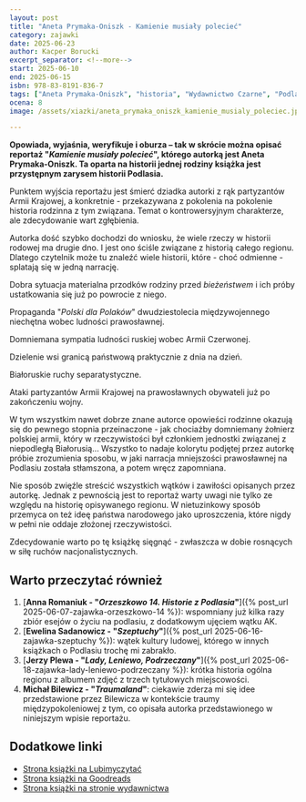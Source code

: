 ```yaml
---
layout: post
title: "Aneta Prymaka-Oniszk - Kamienie musiały polecieć"
category: zajawki
date: 2025-06-23
author: Kacper Borucki
excerpt_separator: <!--more-->
start: 2025-06-10
end: 2025-06-15
isbn: 978-83-8191-836-7
tags: ["Aneta Prymaka-Oniszk", "historia", "Wydawnictwo Czarne", "Podlasie"]
ocena: 8
image: /assets/xiazki/aneta_prymaka_oniszk_kamienie_musialy_poleciec.jpg

---
```


**Opowiada, wyjaśnia, weryfikuje i oburza – tak w skrócie można opisać reportaż "_Kamienie musiały polecieć_", którego autorką jest Aneta Prymaka-Oniszk. Ta oparta na historii jednej rodziny książka jest przystępnym zarysem historii Podlasia.**

<!--more-->

Punktem wyjścia reportażu jest śmierć dziadka autorki z rąk partyzantów Armii Krajowej, a konkretnie - przekazywana z pokolenia na pokolenie historia rodzinna z tym związana. Temat o kontrowersyjnym charakterze, ale zdecydowanie wart zgłębienia.

Autorka dość szybko dochodzi do wniosku, że wiele rzeczy w historii rodowej ma drugie dno. I jest ono ściśle związane z historią całego regionu. Dlatego czytelnik może tu znaleźć wiele historii, które - choć odmienne - splatają się w jedną narrację.

Dobra sytuacja materialna przodków rodziny przed _bieżeństwem_ i ich próby ustatkowania się już po powrocie z niego.

Propaganda "_Polski dla Polaków_" dwudziestolecia międzywojennego niechętna wobec ludności prawosławnej.

Domniemana sympatia ludności ruskiej wobec Armii Czerwonej.

Dzielenie wsi granicą państwową praktycznie z dnia na dzień.

Białoruskie ruchy separatystyczne.

Ataki partyzantów Armii Krajowej na prawosławnych obywateli już po zakończeniu wojny.

W tym wszystkim nawet dobrze znane autorce opowieści rodzinne okazują się do pewnego stopnia przeinaczone - jak chociażby domniemany żołnierz polskiej armii, który w rzeczywistości był członkiem jednostki związanej z niepodległą Białorusią... Wszystko to nadaje kolorytu podjętej przez autorkę próbie zrozumienia sposobu, w jaki narracja mniejszości prawosławnej na Podlasiu została stłamszona, a potem wręcz zapomniana.

Nie sposób zwięźle streścić wszystkich wątków i zawiłości opisanych przez autorkę. Jednak z pewnością jest to reportaż warty uwagi nie tylko ze względu na historię opisywanego regionu. W nietuzinkowy sposób przemyca on też ideę państwa narodowego jako uproszczenia, które nigdy w pełni nie oddaje złożonej rzeczywistości.

Zdecydowanie warto po tę książkę sięgnąć - zwłaszcza w dobie rosnących w siłę ruchów nacjonalistycznych.

## Warto przeczytać również

1. [**Anna Romaniuk - "_Orzeszkowo 14. Historie z Podlasia_"**]({% post_url 2025-06-07-zajawka-orzeszkowo-14 %}): wspomniany już kilka razy zbiór esejów o życiu na podlasiu, z dodatkowym ujęciem wątku AK.
2. [**Ewelina Sadanowicz - "_Szeptuchy_"**]({% post_url 2025-06-16-zajawka-szeptuchy %}): wątek kultury ludowej, którego w innych książkach o Podlasiu trochę mi zabrakło.
3. [**Jerzy Plewa - "_Lady, Leniewo, Podrzeczany_"**]({% post_url 2025-06-18-zajawka-lady-leniewo-podrzeczany %}): krótka historia ogólna regionu z albumem zdjęć z trzech tytułowych miejscowości.
4. **Michał Bilewicz - "_Traumaland_"**: ciekawie zderza mi się idee przedstawione przez Bilewicza w kontekście traumy międzypokoleniowej z tym, co opisała autorka przedstawionego w niniejszym wpisie reportażu.

## Dodatkowe linki

- [Strona książki na Lubimyczytać](https://lubimyczytac.pl/ksiazka/5096658/kamienie-musialy-poleciec-wymazywana-przeszlosc-podlasia)
- [Strona książki na Goodreads](https://www.goodreads.com/book/show/203562945-kamienie-musia-y-polecie-wymazywana-przesz-o-podlasia)
- [Strona książki na stronie wydawnictwa](https://czarne.com.pl/katalog/ksiazki/kamienie-musialy-poleciec)
